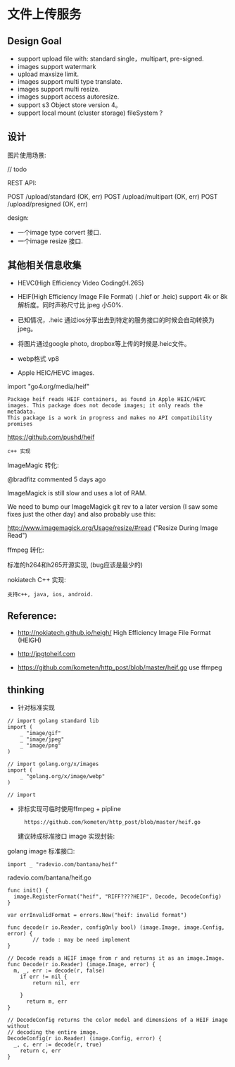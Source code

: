 # 文件上传服务

## Design Goal

- support upload file with: standard single，multipart, pre-signed.
- images support watermark
- upload maxsize limit.
- images support multi type translate.
- images support multi resize.
- images support access autoresize.
- support s3 Object store version 4。
- support local mount (cluster storage) fileSystem ?

## 设计

图片使用场景:

  // todo


REST API:

POST	/upload/standard	(OK, err)
POST	/upload/multipart	(OK, err)
POST	/upload/presigned	(OK, err)

design:

- 一个image type corvert 接口.
- 一个image resize 接口.

## 其他相关信息收集

- HEVC(High Efficiency Video Coding(H.265)
- HEIF(High Efficiency Image File Format) ( .hief or .heic) support 4k or 8k
  解析度。同时声称尺寸比 jpeg 小50%.
- 已知情况，.heic 通过ios分享出去到特定的服务接口的时候会自动转换为jpeg。
- 将图片通过google photo, dropbox等上传的时候是.heic文件。

- webp格式 vp8

- Apple HEIC/HEVC images.

import "go4.org/media/heif"


    Package heif reads HEIF containers, as found in Apple HEIC/HEVC images. This package does not decode images; it only reads the metadata.
    This package is a work in progress and makes no API compatibility promises

https://github.com/pushd/heif

    c++ 实现

ImageMagic 转化:

@bradfitz commented 5 days ago

ImageMagick is still slow and uses a lot of RAM.

We need to bump our ImageMagick git rev to a later version (I saw some fixes just the other day) and also probably use this:

http://www.imagemagick.org/Usage/resize/#read ("Resize During Image Read")

ffmpeg 转化:

标准的h264和h265开源实现, (bug应该是最少的)

nokiatech C++ 实现:

    支持c++, java, ios, android.

## Reference:

- http://nokiatech.github.io/heigh/ High Efficiency Image File Format (HEIGH)
- http://jpgtoheif.com

- https://github.com/kometen/http_post/blob/master/heif.go use ffmpeg

## thinking

- 针对标准实现
```golang
// import golang standard lib
import (
	_ "image/gif"
	_ "image/jpeg"
	_ "image/png"
)

// import golang.org/x/images
import (
	_ "golang.org/x/image/webp"
)

// import

```
- 非标实现可临时使用ffmpeg + pipline

		https://github.com/kometen/http_post/blob/master/heif.go

	建议转成标准接口 image 实现封装:


golang image 标准接口:

```golang
import _ "radevio.com/bantana/heif"
```

radevio.com/bantana/heif.go
```golang
func init() {
  image.RegisterFormat("heif", "RIFF????HEIF", Decode, DecodeConfig)
}

var errInvalidFormat = errors.New("heif: invalid format")

func decode(r io.Reader, configOnly bool) (image.Image, image.Config, error) {
		// todo : may be need implement
}

// Decode reads a HEIF image from r and returns it as an image.Image.
func Decode(r io.Reader) (image.Image, error) {
  m, _, err := decode(r, false)
    if err != nil {
        return nil, err

    }
      return m, err
}

// DecodeConfig returns the color model and dimensions of a HEIF image without
// decoding the entire image.
DecodeConfig(r io.Reader) (image.Config, error) {
  _, c, err := decode(r, true)
    return c, err
}

```
